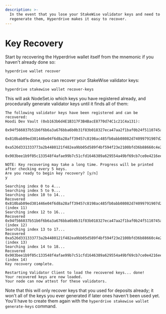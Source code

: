 ```yaml
---
description: >-
  In the event that you lose your StakeWise validator keys and need to
  regenerate them, Hyperdrive makes it easy to recover.
---
```


# Key Recovery

Start by recovering the Hyperdrive wallet itself from the mnemonic if you haven't already done so:

```
hyperdrive wallet recover
```

Once that's done, you can recover your StakeWise validator keys:

```
hyperdrive stakewise wallet recover-keys
```

This will ask NodeSet.io which keys you have registered already, and procedurally generate validator keys until it finds all of them:

```
The following validator keys have been registered and can be recovered:
Hoodi Dev Vault (0xb163b6d4E1B317F3B4BacE8770d74C1c21C4a131):
	0x94f566037b51b6f6b6a3a676bba6b0b31f83b018327eca47aa2f1baf0b24f5110745a03b11073fddad2277b03ed751ac
	0x810bab09ed301446e04f6d8a28aff39457c8198ac485fb0abb08082d74099791907d2f4b27643276115a5d3fa1102f42
	0xa526d331333773a2b4480121f482ea9bb05d589f4bf594f23e2100bfd36b88660c4e2329a3af36e215bf625cf1f13869
	0x903bee1b9f05c133548f4afae99b7c51cfd1646389a629554a49bf69cb7ce0e4216ee50e3b882a665ca595949fff65aa

NOTE: Key recovering may take a long time. Progress will be printed after checking every 5 keys.
Are you ready to begin key recovery? [y/n]
y

Searching index 0 to 4...
Searching index 5 to 9...
Searching index 10 to 14...
Recovered 0x810bab09ed301446e04f6d8a28aff39457c8198ac485fb0abb08082d74099791907d2f4b27643276115a5d3fa1102f42 (index 11)
Searching index 12 to 16...
Recovered 0x94f566037b51b6f6b6a3a676bba6b0b31f83b018327eca47aa2f1baf0b24f5110745a03b11073fddad2277b03ed751ac (index 12)
Searching index 13 to 17...
Recovered 0xa526d331333773a2b4480121f482ea9bb05d589f4bf594f23e2100bfd36b88660c4e2329a3af36e215bf625cf1f13869 (index 13)
Searching index 14 to 18...
Recovered 0x903bee1b9f05c133548f4afae99b7c51cfd1646389a629554a49bf69cb7ce0e4216ee50e3b882a665ca595949fff65aa (index 14)
Key recovery complete.

Restarting Validator Client to load the recovered keys... done!
Your recovered keys are now loaded.
Your node can now attest for these validators.
```

Note that this will only recover keys that you used for deposits already; it won't all of the keys you ever generated if later ones haven't been used yet. You'll have to create them again with the `hyperdrive stakewise wallet generate-keys` command.
